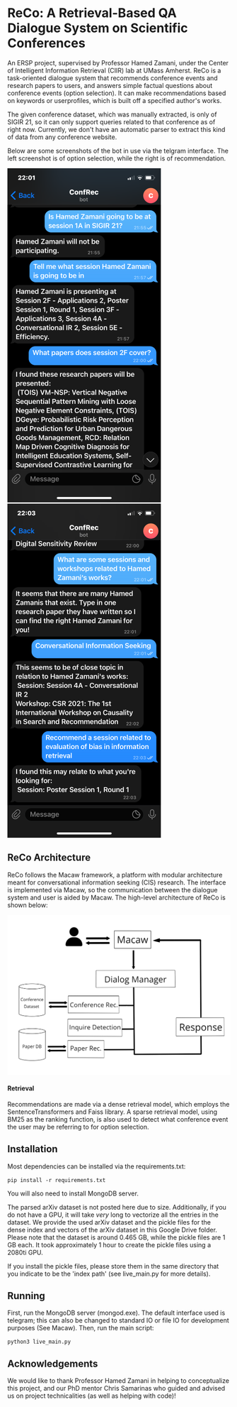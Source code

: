 # ReCo: A Retrieval-Based QA Dialogue System on Scientific Conferences
An ERSP project, supervised by Professor Hamed Zamani, under the Center of Intelligent Information Retrieval (CIIR) lab at UMass Amherst. ReCo is a task-oriented dialogue system that recommends conference events and research papers to users, and answers simple factual questions about conference events (option selection). It can make recommendations based on keywords or userprofiles, which is built off a specified author's works.

The given conference dataset, which was manually extracted, is only of SIGIR 21, so it can only support queries related to that conference as of right now. Currently, we don't have an automatic parser to extract this kind of data from any conference website.

Below are some screenshots of the bot in use via the telgram interface. The left screenshot is of option selection, while the right is of recommendation.

![Screenshots of ReCo in use](example-2.PNG)
![Screenshots of ReCo in use](example-1.PNG)

## ReCo Architecture
ReCo follows the Macaw framework, a platform with modular architecture meant for conversational information seeking (CIS) research. The interface is implemented via Macaw, so the communication between the dialogue system and user is aided by Macaw. The high-level architecture of ReCo is shown below:

![The high-level architecture of ReCo](reco-arch.png)

#### Retrieval
Recommendations are made via a dense retrieval model, which employs the SentenceTransformers and Faiss library. A sparse retrieval model, using BM25 as the ranking function, is also used to detect what conference event the user may be referring to for option selection.

## Installation
Most dependencies can be installed via the requirements.txt:
```
pip install -r requirements.txt
```

You will also need to install MongoDB server.

The parsed arXiv dataset is not posted here due to size. Additionally, if you do not have a GPU, it will take *very* long to vectorize all the entries in the dataset. We provide the used arXiv dataset and the pickle files for the dense index and vectors of the arXiv dataset in this Google Drive folder. Please note that the dataset is around 0.465 GB, while the pickle files are 1 GB each. It took approximately 1 hour to create the pickle files using a 2080ti GPU.

If you install the pickle files, please store them in the same directory that you indicate to be the 'index path' (see live_main.py for more details).

## Running
First, run the MongoDB server (mongod.exe). The default interface used is telegram; this can also be changed to standard IO or file IO for development purposes (See Macaw). Then, run the main script:
```
python3 live_main.py
```

## Acknowledgements
We would like to thank Professor Hamed Zamani in helping to conceptualize this project, and our PhD mentor Chris Samarinas who guided and advised us on project technicalities (as well as helping with code)!
